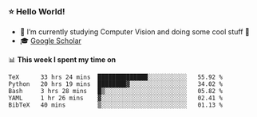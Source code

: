 ### ⭐️ Hello World!

<!--
**hologerry/hologerry** is a ✨ _special_ ✨ repository because its `README.md` (this file) appears on your GitHub profile.

Here are some ideas to get you started:

- 🔭 I’m currently working and studying on Computer Vision
- 🌱 I’m currently learning at Peking University
- 💬 Ask me about 
- 📫 How to reach me: E-mail
- 😄 Pronouns: he/his
- ⚡ Fun fact: Music is the Power
-->


- 🔭 I’m currently studying Computer Vision and doing some cool stuff 🤖
- 🎓 [Google Scholar](https://scholar.google.com/citations?user=3ykqW9wAAAAJ&hl=en)


📊 **This week I spent my time on**

<!--START_SECTION:waka-->
```text
TeX      33 hrs 24 mins  ██████████████░░░░░░░░░░░   55.92 % 
Python   20 hrs 19 mins  ████████▓░░░░░░░░░░░░░░░░   34.02 % 
Bash     3 hrs 28 mins   █▒░░░░░░░░░░░░░░░░░░░░░░░   05.82 % 
YAML     1 hr 26 mins    ▓░░░░░░░░░░░░░░░░░░░░░░░░   02.41 % 
BibTeX   40 mins         ▒░░░░░░░░░░░░░░░░░░░░░░░░   01.13 % 
```
<!--END_SECTION:waka-->
